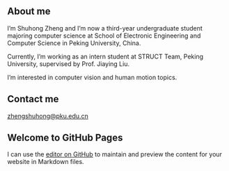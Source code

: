 ## About me
I’m Shuhong Zheng and I’m now a third-year undergraduate student majoring computer science at School of Electronic Engineering and Computer Science in Peking University, China.

Currently, I’m working as an intern student at STRUCT Team, Peking University, supervised by Prof. Jiaying Liu.

I’m interested in computer vision and human motion topics.

## Contact me
zhengshuhong@pku.edu.cn

## Welcome to GitHub Pages

I can use the [editor on GitHub](https://github.com/zsh2000/zsh2000.github.io/edit/main/index.md) to maintain and preview the content for your website in Markdown files.

